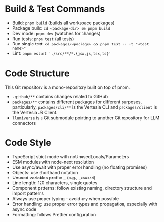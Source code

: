 # Build & Test Commands

- Build: `pnpm build` (builds all workspace packages)
- Package build: `cd <package-dir> && pnpm build`
- Dev mode: `pnpm dev` (watches for changes)
- Run tests: `pnpm test` (all tests)
- Run single test: `cd packages/<package> && pnpm test -- -t "<test name>"`
- Lint: `pnpm eslint './src/**/*.{jsx,js,tsx,ts}'`

# Code Structure

This Git repository is a mono-repository built on top of pnpm.

- `.github/**` contains changes related to GitHub
- `packages/**` contains different packages for different purposes, particularly, `packages/cli/**` is the Vertesia CLI and `packages/client` is the Vertesia JS Client.
- `llumiverse` is a Git submodule pointing to another Git repository for LLM connectors 

# Code Style

- TypeScript strict mode with noUnusedLocals/Parameters
- ESM modules with node-next resolution
- Use async/await with proper error handling (no floating promises)
- Objects: use shorthand notation
- Unused variables prefix: `_` (e.g., `_unused`)
- Line length: 120 characters, single quotes
- Component patterns: follow existing naming, directory structure and import patterns
- Always use proper typing - avoid `any` when possible
- Error handling: use proper error types and propagation, especially with async code
- Formatting: follows Prettier configuration
